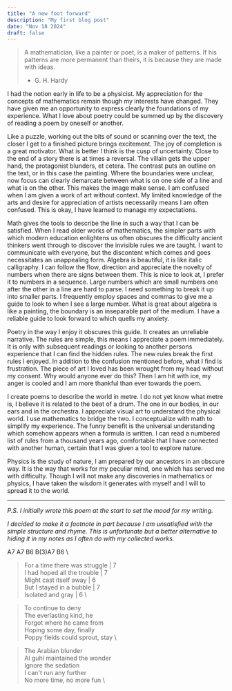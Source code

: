 ```yaml
---
title: "A new foot forward"
description: "My first blog post"
date: "Nov 18 2024"
draft: false
---
```


> A mathematician, like a painter or poet, is a maker of patterns. If his patterns are more permanent than theirs, it is because they are made with ideas.
> - G. H. Hardy

I had the notion early in life to be a physicist. My appreciation for the concepts of mathematics remain though my interests have changed. They have given me an opportunity to express clearly the foundations of my experience. What I love about poetry could be summed up by the discovery of reading a poem by oneself or another.

Like a puzzle, working out the bits of sound or scanning over the text, the closer I get to a finished picture brings excitement. The joy of completion is a great motivator. What is better I think is the cusp of uncertainty. Close to the end of a story there is at times a reversal. The villain gets the upper hand, the protagonist blunders, et cetera. The contrast puts an outline on the text, or in this case the painting. Where the boundaries were unclear, now focus can clearly demarcate between what is on one side of a line and what is on the other. This makes the image make sense. I am confused when I am given a work of art without context. My limited knowledge of the arts and desire for appreciation of artists necessarily means I am often confused. This is okay, I have learned to manage my expectations.

Math gives the tools to describe the line in such a way that I can be satisfied. When I read older works of mathematics, the simpler parts with which modern education enlightens us often obscures the difficulty ancient thinkers went through to discover the invisible rules we are taught. I want to communicate with everyone, but the discontent which comes and goes necessitates an unappealing form. Algebra is beautiful, it is like italic calligraphy. I can follow the flow, direction and appreciate the novelty of numbers when there are signs between them. This is nice to look at, I prefer it to numbers in a sequence. Large numbers which are small numbers one after the other in a line are hard to parse. I need something to break it up into smaller parts. I frequently employ spaces and commas to give me a guide to look to when I see a large number. What is great about algebra is like a painting, the boundary is an inseparable part of the medium. I have a reliable guide to look forward to which quells my anxiety.

Poetry in the way I enjoy it obscures this guide. It creates an unreliable narrative. The rules are simple, this means I appreciate a poem immediately. It is only with subsequent readings or looking to another persons experience that I can find the hidden rules. The new rules break the first rules I enjoyed. In addition to the confusion mentioned before, what I find is frustration. The piece of art I loved has been wrought from my head without my consent. Why would anyone ever do this? Then I am hit with ice, my anger is cooled and I am more thankful than ever towards the poem. 

I create poems to describe the world in metre. I do not yet know what metre is, I believe it is related to the beat of a drum. The one in our bodies, in our ears and in the orchestra. I appreciate visual art to understand the physical world. I use mathematics to bridge the two. I conceptualize with math to simplify my experience. The funny benefit is the universal understanding which somehow appears when a formula is written. I can read a numbered list of rules from a thousand years ago, comfortable that I have connected with another human, certain that I was given a tool to explore nature.

Physics is the study of nature, I am prepared by our ancestors in an obscure way. It is the way that works for my peculiar mind, one which has served me with difficulty. Though I will not make any discoveries in mathematics or physics, I have taken the wisdom it generates with myself and I will to spread it to the world.

---

*P.S. I initially wrote this poem at the start to set the mood for my writing.*

*I decided to make it a footnote in part because I am unsatisfied with the simple structure and rhyme. This is unfortunate but a better alternative to hiding it in my notes as I often do with my collected works.*
 
A7 A7 B6 B(3)A7 B6 \
> For a time there was struggle | 7 \
> I had hoped all the trouble | 7 \
> Might cast itself away | 6 \
> But I stayed in a bubble | 7 \
> Isolated and gray | 6 \

> To continue to deny \
> The everlasting kind, he \
> Forgot where he came from \
> Hoping some day, finally \
> Poppy fields could sprout, stay \

> The Arabian blunder \
> Al guhl maintained the wonder \
> Ignore the sedation \
> I can't run any further \
> No more time, no more fun \